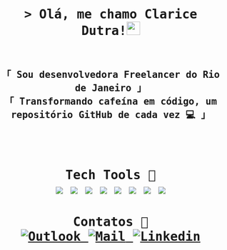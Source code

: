 <!-- Title -->
<h1 align="center">
        <samp>&gt; Olá, me chamo
                <b>Clarice Dutra!<img src="https://raw.githubusercontent.com/aemmadi/aemmadi/master/wave.gif" width="30"> </b>
        </samp>
</h1>
<br>

<h2 align="center">
        <!-- Intro -->
        <samp>
                「 Sou desenvolvedora Freelancer do <b>Rio de Janeiro</b> 」
                <br>
                「 Transformando cafeína em código, um repositório GitHub de cada vez 💻 </b> 」
                <br>
                <br>
</h2>
          <br>
<h1 align="center">
  <samp>
    Tech Tools 🔧
<br>
    <img src="https://img.shields.io/badge/Python-FFD43B?style=for-the-badge&logo=python&logoColor=blue">
    <img src="https://img.shields.io/badge/MySQL-005C84?style=for-the-badge&logo=mysql&logoColor=white">
    <img src="https://img.shields.io/badge/PowerBI-F2C811?style=for-the-badge&logo=Power%20BI&logoColor=white">
    <img src="https://img.shields.io/badge/Numpy-777BB4?style=for-the-badge&logo=numpy&logoColor=white">
    <img src="https://img.shields.io/badge/C-00599C?style=for-the-badge&logo=c&logoColor=white">
    <img src="https://img.shields.io/badge/HTML5-E34F26?style=for-the-badge&logo=html5&logoColor=white">
    <img src="https://img.shields.io/badge/CSS3-1572B6?style=for-the-badge&logo=css3&logoColor=white">
    <img src="https://img.shields.io/badge/MongoDB-4EA94B?style=for-the-badge&logo=mongodb&logoColor=white">
    
  </samp>
</h1>
        <!-- Social Links -->
        <h1 align="center">
          <samp>
          <b>Contatos 📲</b>
        <br>
          <!-- Mail -->
        <a href="mailto:connect.claricevieirad@outlook.com" target="_blank"><img alt="Outlook"
                src="https://img.shields.io/badge/Microsoft_Outlook-0078D4?style=for-the-badge&logo=microsoft-outlook&logoColor=white">
        </a>
        <!-- Mail -->
        <a href="mailto:connect.claricevieirad@gmail.com" target="_blank"><img alt="Mail"
                src="https://img.shields.io/badge/Gmail-D14836?style=for-the-badge&logo=gmail&logoColor=white">
        </a>
        <!-- Linkedin -->
        <a href="https://www.linkedin.com/in/clarice-dutra/" target="_blank"><img alt="Linkedin"
                src="https://img.shields.io/badge/LinkedIn-0077B5?style=for-the-badge&logo=linkedin&logoColor=white">
        </a>
    </h1>
</details>

